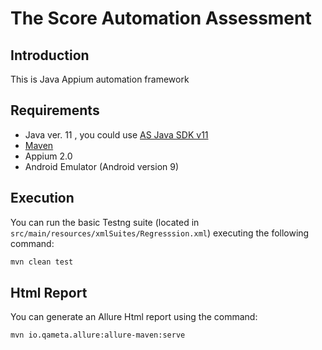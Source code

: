 # The Score Automation Assessment

## Introduction

This is Java Appium automation framework

## Requirements

- Java ver. 11 , you could
  use [AS Java SDK v11](https://docs.aws.amazon.com/corretto/latest/corretto-11-ug/downloads-list.html)
- [Maven](http://maven.apache.org)
- Appium 2.0
- Android Emulator (Android version 9)

## Execution

You can run the basic Testng suite (located in ``src/main/resources/xmlSuites/Regresssion.xml``) executing
the following command:

``` bash
mvn clean test
```
## Html Report

You can generate an Allure Html report using the command:

``` bash
mvn io.qameta.allure:allure-maven:serve
```